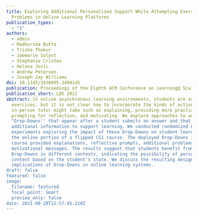```yaml
---
title: Exploring Additional Personalized Support While Attempting Exercise
  Problems in Online Learning Platforms
publication_types:
  - "1"
authors:
  - admin
  - Madhurima Dutta
  - Trisha Thakur
  - Jaemarie Solyst
  - Stephanie Cristea
  - Helena Jovic
  - Andrew Petersen
  - Joseph Jay Williams
doi: 10.1145/3430895.3460145
publication: Proceedings of the Eighth ACM Conference on Learning@ Scale
publication_short: L@S 2021
abstract: In online asynchronous learning environments, students are assigned
  exercises, but it is not clear how to incorporate the kinds of actions an
  in-person tutor might take such as explaining, providing more practice,
  prompting for reflection, and motivating. We explore approaches to adding
  "Drop-Downs'' that appear after a student submits an answer and that contain
  additional information to support learning. We conducted randomized A/B
  experiments exploring the impact of these Drop-Downs on student learning in
  the online portion of a flipped CS1 course. The deployed Drop-Downs in this
  course provided explanations, reflective prompts, additional problems, and
  motivational messages. The results suggest that students benefit from various
  Drop-Downs in different contexts, indicating the possibility of personalizing
  content based on the student's state. We discuss the resulting design
  implications of Drop-Downs in online learning systems.
draft: false
featured: false
image:
  filename: featured
  focal_point: Smart
  preview_only: false
date: 2021-08-28T12:57:45.218Z
---
```

